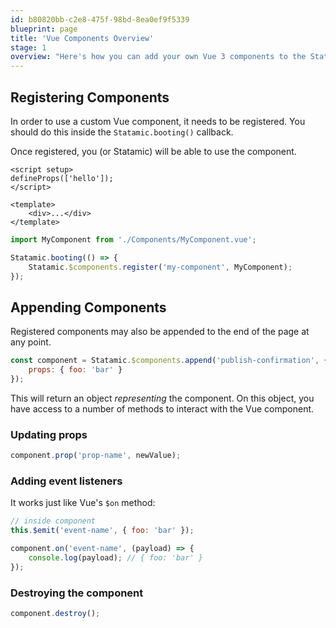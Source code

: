 ```yaml
---
id: b80820bb-c2e8-475f-98bd-8ea0ef9f5339
blueprint: page
title: 'Vue Components Overview'
stage: 1
overview: "Here's how you can add your own Vue 3 components to the Statamic Control\_Panel."
---
```

## Registering Components

In order to use a custom Vue component, it needs to be registered. You should do this inside the `Statamic.booting()` callback.

Once registered, you (or Statamic) will be able to use the component.

``` vue
<script setup>
defineProps(['hello']);
</script>

<template>
    <div>...</div>
</template>
```

``` js
import MyComponent from './Components/MyComponent.vue';

Statamic.booting(() => {
    Statamic.$components.register('my-component', MyComponent);
});
```

## Appending Components

Registered components may also be appended to the end of the page at any point.

``` js
const component = Statamic.$components.append('publish-confirmation', {
    props: { foo: 'bar' }
});
```

This will return an object _representing_ the component. On this object, you have access to a number of methods to interact with the Vue component.

### Updating props

``` js
component.prop('prop-name', newValue);
```

### Adding event listeners

It works just like Vue's `$on` method:

``` js
// inside component
this.$emit('event-name', { foo: 'bar' });
```

``` js
component.on('event-name', (payload) => {
    console.log(payload); // { foo: 'bar' }
});
```

### Destroying the component

```js
component.destroy();
```